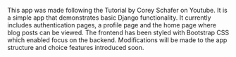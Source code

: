 This app was made following the Tutorial by Corey Schafer on Youtube. It is a simple app that demonstrates basic Django functionality.
It currently includes authentication pages, a profile page and the home page where blog posts can be viewed.
The frontend has been styled with Bootstrap CSS which enabled focus on the backend.
Modifications will be made to the app structure and choice features introduced soon.